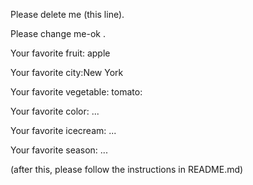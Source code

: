 Please delete me (this line).

Please change me-ok .

Your favorite fruit: apple

Your favorite city:New York 

Your favorite vegetable: tomato: 

Your favorite color: ...

Your favorite icecream: ...

Your favorite season: ...

(after this, please follow the instructions in README.md)


